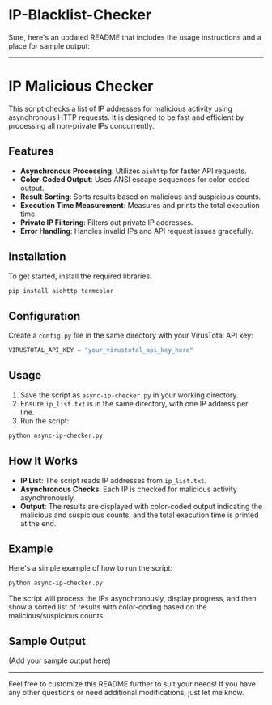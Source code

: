 # IP-Blacklist-Checker
Sure, here's an updated README that includes the usage instructions and a place for sample output:

---

# IP Malicious Checker

This script checks a list of IP addresses for malicious activity using asynchronous HTTP requests. It is designed to be fast and efficient by processing all non-private IPs concurrently.

## Features

- **Asynchronous Processing**: Utilizes `aiohttp` for faster API requests.
- **Color-Coded Output**: Uses ANSI escape sequences for color-coded output.
- **Result Sorting**: Sorts results based on malicious and suspicious counts.
- **Execution Time Measurement**: Measures and prints the total execution time.
- **Private IP Filtering**: Filters out private IP addresses.
- **Error Handling**: Handles invalid IPs and API request issues gracefully.

## Installation

To get started, install the required libraries:

```bash
pip install aiohttp termcolor
```

## Configuration

Create a `config.py` file in the same directory with your VirusTotal API key:

```python
VIRUSTOTAL_API_KEY = "your_virustotal_api_key_here"
```

## Usage

1. Save the script as `async-ip-checker.py` in your working directory.
2. Ensure `ip_list.txt` is in the same directory, with one IP address per line.
3. Run the script:

```bash
python async-ip-checker.py
```

## How It Works

- **IP List**: The script reads IP addresses from `ip_list.txt`.
- **Asynchronous Checks**: Each IP is checked for malicious activity asynchronously.
- **Output**: The results are displayed with color-coded output indicating the malicious and suspicious counts, and the total execution time is printed at the end.

## Example

Here's a simple example of how to run the script:

```bash
python async-ip-checker.py
```

The script will process the IPs asynchronously, display progress, and then show a sorted list of results with color-coding based on the malicious/suspicious counts.

## Sample Output

(Add your sample output here)

---

Feel free to customize this README further to suit your needs! If you have any other questions or need additional modifications, just let me know.
